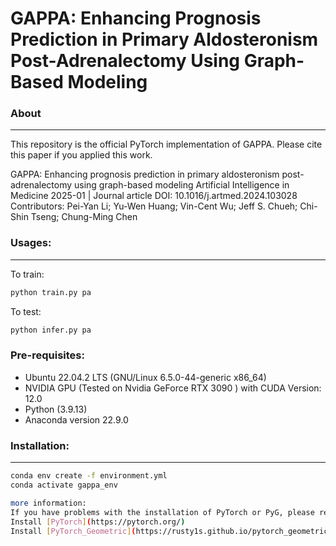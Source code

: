 # GAPPA: Enhancing Prognosis Prediction in Primary Aldosteronism Post-Adrenalectomy Using Graph-Based Modeling

### About
------------
This repository is the official PyTorch implementation of GAPPA. 
Please cite this paper if you applied this work.

GAPPA: Enhancing prognosis prediction in primary aldosteronism post-adrenalectomy using graph-based modeling
Artificial Intelligence in Medicine
2025-01 | Journal article
DOI: 10.1016/j.artmed.2024.103028
Contributors: Pei-Yan Li; Yu-Wen Huang; Vin-Cent Wu; Jeff S. Chueh; Chi-Shin Tseng; Chung-Ming Chen

### Usages:
------------

To train:
```bash
python train.py pa
```

To test:
```bash
python infer.py pa
```

### Pre-requisites:
- Ubuntu 22.04.2 LTS (GNU/Linux 6.5.0-44-generic x86_64)
- NVIDIA GPU (Tested on Nvidia GeForce RTX 3090 ) with CUDA Version: 12.0
- Python (3.9.13)
- Anaconda version 22.9.0

### Installation:
------------
```bash
conda env create -f environment.yml
conda activate gappa_env

more information:
If you have problems with the installation of PyTorch or PyG, please refer to the official pages:
Install [PyTorch](https://pytorch.org/)
Install [PyTorch_Geometric](https://rusty1s.github.io/pytorch_geometric/build/html/notes/installation.html)
